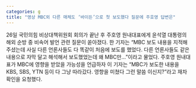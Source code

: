```yaml
---
categories: g
title: "영상 MBC외 다른 매체도 ‘바이든’으로 첫 보도했다 질문에 주호영 답변은"
---
```

26일 국민의힘 비상대책위원회 회의가 끝난 후 주호영 원내대표에게 윤석열 대통령의 해외 순방 중 비속어 발언 관련 질문이 쏟아졌다. 한 기자는 “MBC 보도 내용을 지적해 주셨는데 사실 다른 언론사들도 다 똑같이 처음에 보도를 했었다. 다른 언론사들도 같은 내용으로 자막 달고 해석해서 보도했었는데 왜 MBC만…”이라고 물었다. 주호영 원내대표가 MBC에 영향을 받았을 가능성을 언급하자 이 기자는 “MBC가 보도한 내용을 KBS, SBS, YTN 등이 다 그냥 따라갔다. 영향을 미쳤다 그런 말씀 이신지?”라고 재차 확인을 요청했다.
